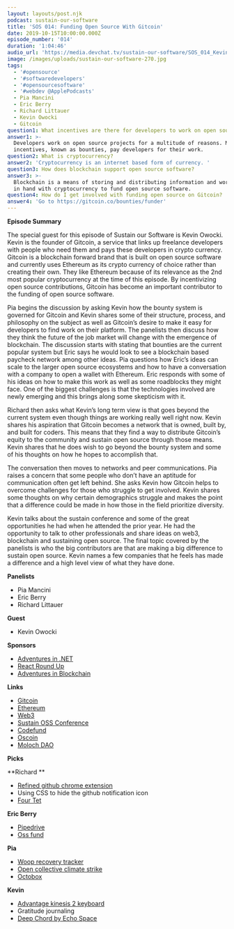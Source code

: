 ```yaml
---
layout: layouts/post.njk
podcast: sustain-our-software
title: 'SOS 014: Funding Open Source With Gitcoin'
date: 2019-10-15T10:00:00.000Z
episode_number: '014'
duration: '1:04:46'
audio_url: 'https://media.devchat.tv/sustain-our-software/SOS_014_Kevin_Owocki.mp3'
image: /images/uploads/sustain-our-software-270.jpg
tags:
  - '#opensource'
  - '#softwaredevelopers'
  - '#opensourcesoftware'
  - '#webdev @ApplePodcasts'
  - Pia Mancini
  - Eric Berry
  - Richard Littauer
  - Kevin Owocki
  - Gitcoin
question1: What incentives are there for developers to work on open source?
answer1: >-
  Developers work on open source projects for a multitude of reasons. Monetary
  incentives, known as bounties, pay developers for their work.
question2: What is cryptocurrency?
answer2: 'Cryptocurrency is an internet based form of currency. '
question3: How does blockchain support open source software?
answer3: >-
  Blockchain is a means of storing and distributing information and works hand
  in hand with cryptocurrency to fund open source software.
question4: How do I get involved with funding open source on Gitcoin?
answer4: 'Go to https://gitcoin.co/bounties/funder'
---
```

**Episode Summary**

The special guest for this episode of Sustain our Software is Kevin Owocki. Kevin is the founder of Gitcoin, a service that links up freelance developers with people who need them and pays these developers in crypto currency. Gitcoin is a blockchain forward brand that is built on open source software and currently uses Ethereum as its crypto currency of choice rather than creating their own. They like Ethereum because of its relevance as the 2nd most popular cryptocurrency at the time of this episode. By incentivizing open source contributions, Gitcoin has become an important contributor to the funding of open source software. 

Pia begins the discussion by asking Kevin how the bounty system is governed for Gitcoin and Kevin shares some of their structure, process, and philosophy on the subject as well as Gitcoin’s desire to make it easy for developers to find work on their platform. The panelists then discuss how they think the future of the job market will change with the emergence of blockchain. The discussion starts with stating that bounties are the current popular system but Eric says he would look to see a blockchain based paycheck network among other ideas. Pia questions how Eric’s ideas can scale to the larger open source ecosystems and how to have a conversation with a company to open a wallet with Ethereum. Eric responds with some of his ideas on how to make this work as well as some roadblocks they might face. One of the biggest challenges is that the technologies involved are newly emerging and this brings along some skepticism with it. 

Richard then asks what Kevin’s long term view is that goes beyond the current system even though things are working really well right now. Kevin shares his aspiration that Gitcoin becomes a network that is owned, built by, and built for coders. This means that they find a way to distribute Gitcoin’s equity to the community and sustain open source through those means. Kevin shares that he does wish to go beyond the bounty system and some of his thoughts on how he hopes to accomplish that.  

The conversation then moves to networks and peer communications. Pia raises a concern that some people who don’t have an aptitude for communication often get left behind. She asks Kevin how Gitcoin helps to overcome challenges for those who struggle to get involved. Kevin shares some thoughts on why certain demographics struggle and makes the point that a difference could be made in how those in the field prioritize diversity.

Kevin talks about the sustain conference and some of the great opportunities he had when he attended the prior year. He had the opportunity to talk to other professionals and share ideas on web3, blockchain and sustaining open source. The final topic covered by the panelists is who the big contributors are that are making a big difference to sustain open source. Kevin names a few companies that he feels has made a difference and a high level view of what they have done.

**Panelists**



*   Pia Mancini
*   Eric Berry
*   Richard Littauer

**Guest**



*   Kevin Owocki	

**Sponsors**



*   [Adventures in .NET](https://devchat.tv/adventures-in-dotnet/)
*   [React Round Up](https://devchat.tv/react-round-up/)
*   [Adventures in Blockchain](https://devchat.tv/adventures-in-blockchain/)

**Links**



*   [Gitcoin](https://gitcoin.co/)
*   [Ethereum](https://www.ethereum.org/)
*   [Web3](https://web3js.readthedocs.io/en/v1.2.1/)
*   [Sustain OSS Conference](https://sustainoss.org/)
*   [Codefund](https://codefund.io/)
*   [Oscoin](http://oscoin.io)
*   [Moloch DAO](https://molochdao.com/)

**Picks**

**Richard **



*   [Refined github chrome extension](https://github.com/sindresorhus/refined-github)
*   Using CSS to hide the github notification icon
*   [Four Tet](https://en.wikipedia.org/wiki/Four_Tet)

**Eric Berry**



*   [Pipedrive](https://www.pipedrive.com/)
*   [Oss fund](http://oss.fund)

**Pia**



*   [Woop recovery tracker](https://www.whoop.com/)
*   [Open collective climate strike](https://globalclimatestrike.net/)
*   [Octobox](https://octobox.io/)

**Kevin**



*   [Advantage kinesis 2 keyboard](https://kinesis-ergo.com/shop/advantage2/)
*   Gratitude journaling
*   [Deep Chord by Echo Space](https://echospacedetroit.bandcamp.com/)
